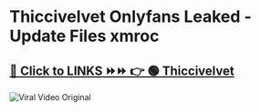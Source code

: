 
 # Thiccivelvet Onlyfans Leaked - Update Files xmroc

## <h2><a href="https://clipsfans.com/Thiccivelvet&ref=git">🔗 Click to LINKS ⏩⏩ 👉 🟢 Thiccivelvet </a></h2>

<a href="https://clipsfans.com/Thiccivelvet&ref=git" rel="nofollow" data-target="animated-image.originalLink"><img src="https://i.ibb.co.com/xMMVF88/686577567.gif" alt="Viral Video Original" style="max-width: 100%; display: inline-block;" data-target="animated-image.originalImage"></a>

